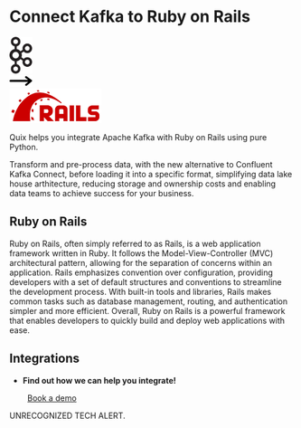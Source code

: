 # Connect Kafka to Ruby on Rails

<div class="connect-images cards blog-grid-card" markdown>
<div>
<img src="../images/kafka_logo.png" width="40px" />
</div>
<div>
<img src="../images/arrow.svg" width="40px" />
</div>
<div>
<img src="./images/ruby-on-rails_1.jpg" />
</div>
</div>

Quix helps you integrate Apache Kafka with Ruby on Rails using pure Python.

Transform and pre-process data, with the new alternative to Confluent Kafka Connect, before loading it into a specific format, simplifying data lake house arthitecture, reducing storage and ownership costs and enabling data teams to achieve success for your business.

## Ruby on Rails

Ruby on Rails, often simply referred to as Rails, is a web application framework written in Ruby. It follows the Model-View-Controller (MVC) architectural pattern, allowing for the separation of concerns within an application. Rails emphasizes convention over configuration, providing developers with a set of default structures and conventions to streamline the development process. With built-in tools and libraries, Rails makes common tasks such as database management, routing, and authentication simpler and more efficient. Overall, Ruby on Rails is a powerful framework that enables developers to quickly build and deploy web applications with ease.

## Integrations

<div class="grid cards" markdown>

- __Find out how we can help you integrate!__

    <a class="md-button md-button--primary" href="https://share.hsforms.com/1iW0TmZzKQMChk0lxd_tGiw4yjw2?__hstc=175542013.2303933fbd746c0ac86d9ccbe9bc9100.1728383268831.1729603416735.1729620918855.31&__hssc=175542013.1.1729620918855&__hsfp=2132701734" target="_blank" style="margin:.5rem;">Book a demo</a>

</div>


UNRECOGNIZED TECH ALERT.

